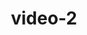---
layout: post
title:  "video-2"
video: assets/images/plant-video-2.mp4
featured: true
hidden: true
---